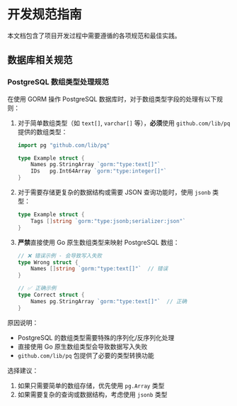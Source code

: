# 开发规范指南

本文档包含了项目开发过程中需要遵循的各项规范和最佳实践。

## 数据库相关规范

### PostgreSQL 数组类型处理规范

在使用 GORM 操作 PostgreSQL 数据库时，对于数组类型字段的处理有以下规则：

1. 对于简单数组类型（如 `text[]`, `varchar[]` 等），**必须**使用 `github.com/lib/pq` 提供的数组类型：
   ```go
   import pg "github.com/lib/pq"

   type Example struct {
       Names pg.StringArray `gorm:"type:text[]"`
       IDs   pg.Int64Array `gorm:"type:integer[]"`
   }
   ```

2. 对于需要存储更复杂的数据结构或需要 JSON 查询功能时，使用 `jsonb` 类型：
   ```go
   type Example struct {
       Tags []string `gorm:"type:jsonb;serializer:json"`
   }
   ```

3. **严禁**直接使用 Go 原生数组类型来映射 PostgreSQL 数组：
   ```go
   // ❌ 错误示例 - 会导致写入失败
   type Wrong struct {
       Names []string `gorm:"type:text[]"`  // 错误
   }

   // ✅ 正确示例
   type Correct struct {
       Names pg.StringArray `gorm:"type:text[]"`  // 正确
   }
   ```

原因说明：
- PostgreSQL 的数组类型需要特殊的序列化/反序列化处理
- 直接使用 Go 原生数组类型会导致数据写入失败
- `github.com/lib/pq` 包提供了必要的类型转换功能

选择建议：
1. 如果只需要简单的数组存储，优先使用 `pg.Array` 类型
2. 如果需要复杂的查询或数据结构，考虑使用 `jsonb` 类型 
